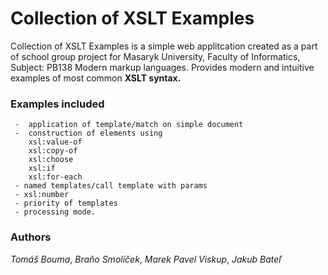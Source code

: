 # Collection of XSLT Examples

Collection of XSLT Examples is a simple web applitcation created as a part of school group project for Masaryk University,
Faculty of Informatics, Subject: PB138 Modern markup languages. Provides modern and intuitive examples of most common **XSLT syntax.**


### Examples included
     -  application of template/match on simple document
     -  construction of elements using 
        xsl:value-of 
        xsl:copy-of 
        xsl:choose 
        xsl:if 
        xsl:for-each
     - named templates/call template with params
     - xsl:number
     - priority of templates 
     - processing mode.
  
 ### Authors
*Tomáš Bouma*, *Braňo Smolíček*, *Marek Pavel Viskup*, *Jakub Bateľ*
 



